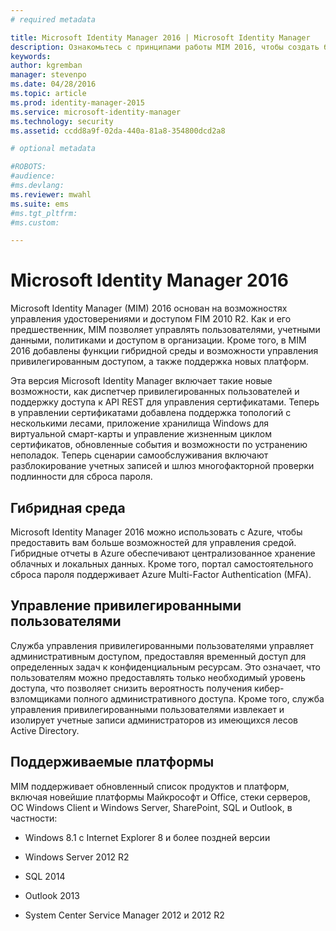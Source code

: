 ```yaml
---
# required metadata

title: Microsoft Identity Manager 2016 | Microsoft Identity Manager
description: Ознакомьтесь с принципами работы MIM 2016, чтобы создать более безопасную и удобную процедуру управления удостоверениями в облачной и локальной среде.
keywords:
author: kgremban
manager: stevenpo
ms.date: 04/28/2016
ms.topic: article
ms.prod: identity-manager-2015
ms.service: microsoft-identity-manager
ms.technology: security
ms.assetid: ccdd8a9f-02da-440a-81a8-354800dcd2a8

# optional metadata

#ROBOTS:
#audience:
#ms.devlang:
ms.reviewer: mwahl
ms.suite: ems
#ms.tgt_pltfrm:
#ms.custom:

---
```


# Microsoft Identity Manager 2016
Microsoft Identity Manager (MIM) 2016 основан на возможностях управления удостоверениями и доступом FIM 2010 R2. Как и его предшественник, MIM позволяет управлять пользователями, учетными данными, политиками и доступом в организации.  Кроме того, в MIM 2016 добавлены функции гибридной среды и возможности управления привилегированным доступом, а также поддержка новых платформ.

Эта версия Microsoft Identity Manager включает такие новые возможности, как диспетчер привилегированных пользователей и поддержку доступа к API REST для управления сертификатами. Теперь в управлении сертификатами добавлена поддержка топологий с несколькими лесами, приложение хранилища Windows для виртуальной смарт-карты и управление жизненным циклом сертификатов, обновленные события и возможности по устранению неполадок. Теперь сценарии самообслуживания включают разблокирование учетных записей и шлюз многофакторной проверки подлинности для сброса пароля.

## Гибридная среда
Microsoft Identity Manager 2016 можно использовать с Azure, чтобы предоставить вам больше возможностей для управления средой. Гибридные отчеты в Azure обеспечивают централизованное хранение облачных и локальных данных. Кроме того, портал самостоятельного сброса пароля поддерживает Azure Multi-Factor Authentication (MFA).

## Управление привилегированными пользователями
Служба управления привилегированными пользователями управляет административным доступом, предоставляя временный доступ для определенных задач к конфиденциальным ресурсам. Это означает, что пользователям можно предоставлять только необходимый уровень доступа, что позволяет снизить вероятность получения кибер-взломщиками полного административного доступа. Кроме того, служба управления привилегированными пользователями извлекает и изолирует учетные записи администраторов из имеющихся лесов Active Directory.

## Поддерживаемые платформы

MIM поддерживает обновленный список продуктов и платформ, включая новейшие платформы Майкрософт и Office, стеки серверов, ОС Windows Client и Windows Server, SharePoint, SQL и Outlook, в частности:

-   Windows 8.1 с Internet Explorer 8 и более поздней версии

-   Windows Server 2012 R2

-   SQL 2014

-   Outlook 2013

-   System Center Service Manager 2012 и 2012 R2


<!--HONumber=Apr16_HO3-->


